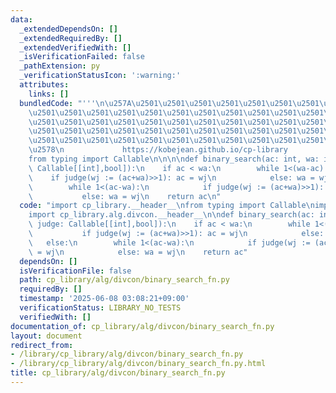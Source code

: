 ```yaml
---
data:
  _extendedDependsOn: []
  _extendedRequiredBy: []
  _extendedVerifiedWith: []
  _isVerificationFailed: false
  _pathExtension: py
  _verificationStatusIcon: ':warning:'
  attributes:
    links: []
  bundledCode: "'''\n\u257A\u2501\u2501\u2501\u2501\u2501\u2501\u2501\u2501\u2501\u2501\
    \u2501\u2501\u2501\u2501\u2501\u2501\u2501\u2501\u2501\u2501\u2501\u2501\u2501\
    \u2501\u2501\u2501\u2501\u2501\u2501\u2501\u2501\u2501\u2501\u2501\u2501\u2501\
    \u2501\u2501\u2501\u2501\u2501\u2501\u2501\u2501\u2501\u2501\u2501\u2501\u2501\
    \u2501\u2501\u2501\u2501\u2501\u2501\u2501\u2501\u2501\u2501\u2501\u2501\u2501\
    \u2578\n             https://kobejean.github.io/cp-library               \n'''\n\
    from typing import Callable\n\n\n\ndef binary_search(ac: int, wa: int, judge:\
    \ Callable[[int],bool]):\n    if ac < wa:\n        while 1<(wa-ac):\n        \
    \    if judge(wj := (ac+wa)>>1): ac = wj\n            else: wa = wj\n    else:\n\
    \        while 1<(ac-wa):\n            if judge(wj := (ac+wa)>>1): ac = wj\n \
    \           else: wa = wj\n    return ac\n"
  code: "import cp_library.__header__\nfrom typing import Callable\nimport cp_library.alg.__header__\n\
    import cp_library.alg.divcon.__header__\n\ndef binary_search(ac: int, wa: int,\
    \ judge: Callable[[int],bool]):\n    if ac < wa:\n        while 1<(wa-ac):\n \
    \           if judge(wj := (ac+wa)>>1): ac = wj\n            else: wa = wj\n \
    \   else:\n        while 1<(ac-wa):\n            if judge(wj := (ac+wa)>>1): ac\
    \ = wj\n            else: wa = wj\n    return ac"
  dependsOn: []
  isVerificationFile: false
  path: cp_library/alg/divcon/binary_search_fn.py
  requiredBy: []
  timestamp: '2025-06-08 03:08:21+09:00'
  verificationStatus: LIBRARY_NO_TESTS
  verifiedWith: []
documentation_of: cp_library/alg/divcon/binary_search_fn.py
layout: document
redirect_from:
- /library/cp_library/alg/divcon/binary_search_fn.py
- /library/cp_library/alg/divcon/binary_search_fn.py.html
title: cp_library/alg/divcon/binary_search_fn.py
---
```

